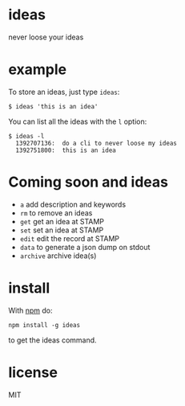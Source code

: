 # ideas

never loose your ideas


# example

To store an ideas, just type `ideas`:

```
$ ideas 'this is an idea'
```

You can list all the ideas with the `l` option:

```
$ ideas -l
  1392707136:  do a cli to never loose my ideas
  1392751800:  this is an idea
```

# Coming soon and ideas

  - `a` add description and keywords
  - `rm` to remove an ideas
  - `get` get an idea at STAMP
  - `set` set an idea at STAMP
  - `edit` edit the record at STAMP
  - `data` to generate a json dump on stdout
  - `archive` archive idea(s)


# install

With [npm](https://npmjs.org) do:

```
npm install -g ideas
```

to get the ideas command.

# license

MIT
